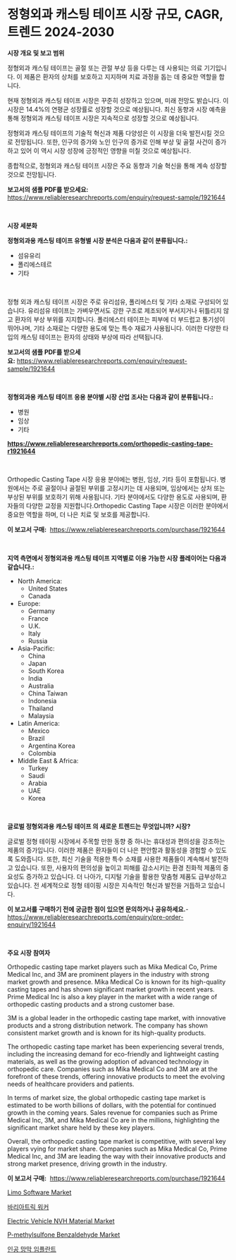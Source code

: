 <p><h1>정형외과 캐스팅 테이프 시장 규모, CAGR, 트렌드 2024-2030</h1></p><p><strong>시장 개요 및 보고 범위</strong></p>
<p><p>정형외과 캐스팅 테이프는 골절 또는 관절 부상 등을 다루는 데 사용되는 의료 기기입니다. 이 제품은 환자의 상처를 보호하고 지지하며 치료 과정을 돕는 데 중요한 역할을 합니다. </p><p>현재 정형외과 캐스팅 테이프 시장은 꾸준히 성장하고 있으며, 미래 전망도 밝습니다. 이 시장은 14.4%의 연평균 성장률로 성장할 것으로 예상됩니다. 최신 동향과 시장 예측을 통해 정형외과 캐스팅 테이프 시장은 지속적으로 성장할 것으로 예상됩니다. </p><p>정형외과 캐스팅 테이프의 기술적 혁신과 제품 다양성은 이 시장을 더욱 발전시킬 것으로 전망됩니다. 또한, 인구의 증가와 노인 인구의 증가로 인해 부상 및 골절 사건이 증가하고 있어 이 역시 시장 성장에 긍정적인 영향을 미칠 것으로 예상됩니다. </p><p>종합적으로, 정형외과 캐스팅 테이프 시장은 주요 동향과 기술 혁신을 통해 계속 성장할 것으로 전망됩니다.</p></p>
<p><strong>보고서의 샘플 PDF를 받으세요:</strong> <a href="https://www.reliableresearchreports.com/enquiry/request-sample/1921644">https://www.reliableresearchreports.com/enquiry/request-sample/1921644</a></p>
<p>&nbsp;</p>
<p><strong>시장 세분화</strong></p>
<p><strong>정형외과용 캐스팅 테이프 유형별 시장 분석은 다음과 같이 분류됩니다.:</strong></p>
<p><ul><li>섬유유리</li><li>폴리에스테르</li><li>기타</li></ul></p>
<p>&nbsp;</p>
<p><p>정형 외과 캐스팅 테이프 시장은 주로 유리섬유, 폴리에스터 및 기타 소재로 구성되어 있습니다. 유리섬유 테이프는 가벼우면서도 강한 구조로 제조되어 부서지거나 뒤틀리지 않고 환자의 부상 부위를 지지합니다. 폴리에스터 테이프는 피부에 더 부드럽고 통기성이 뛰어나며, 기타 소재로는 다양한 용도에 맞는 특수 재료가 사용됩니다. 이러한 다양한 타입의 캐스팅 테이프는 환자의 상태와 부상에 따라 선택됩니다.</p></p>
<p><strong>보고서의 샘플 PDF를 받으세요:</strong>&nbsp;<a href="https://www.reliableresearchreports.com/enquiry/request-sample/1921644">https://www.reliableresearchreports.com/enquiry/request-sample/1921644</a></p>
<p>&nbsp;</p>
<p><strong> 정형외과용 캐스팅 테이프 응용 분야별 시장 산업 조사는 다음과 같이 분류됩니다.:</strong></p>
<p><ul><li>병원</li><li>임상</li><li>기타</li></ul></p>
<p><strong><a href="https://www.reliableresearchreports.com/orthopedic-casting-tape-r1921644">https://www.reliableresearchreports.com/orthopedic-casting-tape-r1921644</a></strong></p>
<p>&nbsp;</p>
<p><p>Orthopedic Casting Tape 시장 응용 분야에는 병원, 임상, 기타 등이 포함됩니다. 병원에서는 주로 골절이나 골절된 부위를 고정시키는 데 사용되며, 임상에서는 상처 또는 부상된 부위를 보호하기 위해 사용됩니다. 기타 분야에서도 다양한 용도로 사용되며, 환자들의 다양한 교정을 지원합니다.Orthopedic Casting Tape 시장은 이러한 분야에서 중요한 역할을 하며, 더 나은 치료 및 보호를 제공합니다.</p></p>
<p><strong>이 보고서 구매:</strong>&nbsp; <a href="https://www.reliableresearchreports.com/purchase/1921644">https://www.reliableresearchreports.com/purchase/1921644</a></p>
<p>&nbsp;</p>
<p><strong>지역 측면에서 정형외과용 캐스팅 테이프 지역별로 이용 가능한 시장 플레이어는 다음과 같습니다.:</strong></p>
<p><ul>
    <li>
        North America:
        <ul>
            <li>United States</li>
            <li>Canada</li>
        </ul>
    </li>
    <li>
        Europe:
        <ul>
            <li>Germany</li>
            <li>France</li>
            <li>U.K.</li>
            <li>Italy</li>
            <li>Russia</li>
        </ul>
    </li>
    <li>
        Asia-Pacific:
        <ul>
            <li>China</li>
            <li>Japan</li>
            <li>South Korea</li>
            <li>India</li>
            <li>Australia</li>
            <li>China Taiwan</li>
            <li>Indonesia</li>
            <li>Thailand</li>
            <li>Malaysia</li>
        </ul>
    </li>
    <li>
        Latin America:
        <ul>
            <li>Mexico</li>
            <li>Brazil</li>
            <li>Argentina Korea</li>
            <li>Colombia</li>
        </ul>
    </li>
    <li>
        Middle East & Africa:
        <ul>
            <li>Turkey</li>
            <li>Saudi</li>
            <li>Arabia</li>
            <li>UAE</li>
            <li>Korea</li>
        </ul>
    </li>
    </ul></p>
<p>&nbsp;</p>
<p><strong>글로벌 정형외과용 캐스팅 테이프 의 새로운 트렌드는 무엇입니까? 시장?</strong></p>
<p><p>글로벌 정형 테이핑 시장에서 주목할 만한 동향 중 하나는 휴대성과 편의성을 강조하는 제품의 증가입니다. 이러한 제품은 환자들이 더 나은 편안함과 활동성을 경험할 수 있도록 도와줍니다. 또한, 최신 기술을 적용한 특수 소재를 사용한 제품들이 계속해서 발전하고 있습니다. 또한, 사용자의 편의성을 높이고 피해를 감소시키는 환경 친화적 제품의 중요성도 증가하고 있습니다. 더 나아가, 디지털 기술을 활용한 맞춤형 제품도 급부상하고 있습니다. 전 세계적으로 정형 테이핑 시장은 지속적인 혁신과 발전을 거듭하고 있습니다.</p></p>
<p><strong>이 보고서를 구매하기 전에 궁금한 점이 있으면 문의하거나 공유하세요.</strong>- <a href="https://www.reliableresearchreports.com/enquiry/pre-order-enquiry/1921644">https://www.reliableresearchreports.com/enquiry/pre-order-enquiry/1921644</a></p>
<p>&nbsp;</p>
<p><strong>주요 시장 참여자</strong></p>
<p><p>Orthopedic casting tape market players such as Mika Medical Co, Prime Medical Inc, and 3M are prominent players in the industry with strong market growth and presence. Mika Medical Co is known for its high-quality casting tapes and has shown significant market growth in recent years. Prime Medical Inc is also a key player in the market with a wide range of orthopedic casting products and a strong customer base.</p><p>3M is a global leader in the orthopedic casting tape market, with innovative products and a strong distribution network. The company has shown consistent market growth and is known for its high-quality products.</p><p>The orthopedic casting tape market has been experiencing several trends, including the increasing demand for eco-friendly and lightweight casting materials, as well as the growing adoption of advanced technology in orthopedic care. Companies such as Mika Medical Co and 3M are at the forefront of these trends, offering innovative products to meet the evolving needs of healthcare providers and patients.</p><p>In terms of market size, the global orthopedic casting tape market is estimated to be worth billions of dollars, with the potential for continued growth in the coming years. Sales revenue for companies such as Prime Medical Inc, 3M, and Mika Medical Co are in the millions, highlighting the significant market share held by these key players. </p><p>Overall, the orthopedic casting tape market is competitive, with several key players vying for market share. Companies such as Mika Medical Co, Prime Medical Inc, and 3M are leading the way with their innovative products and strong market presence, driving growth in the industry.</p></p>
<p><strong>이 보고서 구매:</strong>&nbsp;&nbsp;<a href="https://www.reliableresearchreports.com/purchase/1921644">https://www.reliableresearchreports.com/purchase/1921644</a></p>
<p><p><a href="https://github.com/julyju69/Market-Research-Report-List-3/blob/main/limo-software-market.md">Limo Software Market</a></p><p><a href="https://medium.com/@emmettsaynford43546/%EB%B0%94%EB%A6%AC%EC%95%84%ED%8A%B8%EB%A6%AD-%EC%9B%8C%EC%BB%A4-%EC%8B%9C%EC%9E%A5-%EC%A0%84%EB%A7%9D-%EC%82%B0%EC%97%85-%EA%B0%9C%EC%9A%94-%EB%B0%8F-%EC%98%88%EC%B8%A1-2024%EB%85%84%EB%B6%80%ED%84%B0-2031%EB%85%84%EA%B9%8C%EC%A7%80-927bb06159ae">바리아트릭 워커</a></p><p><a href="https://issuu.com/reportprime-2/docs/electric-vehicle-nvh-material-market-size-2030.ppt">Electric Vehicle NVH Material Market</a></p><p><a href="https://issuu.com/reportprime-2/docs/p-methylsulfone-benzaldehyde-market-size-2030.pptx">P-methylsulfone Benzaldehyde Market</a></p><p><a href="https://medium.com/@cierrahayes645/%EC%9D%B8%EA%B3%B5-%EB%A7%9D%EB%A7%89-%EC%9D%B4%EC%8B%9D-%EC%8B%9C%EC%9E%A5-%EA%B7%9C%EB%AA%A8-cagr-2024-2030%EB%85%84-%ED%8A%B8%EB%A0%8C%EB%93%9C-96f6a43487c6">인공 망막 임플란트</a></p></p>